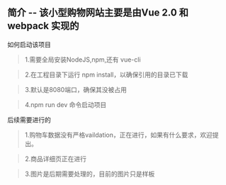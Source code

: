 ## 简介 -- 该小型购物网站主要是由Vue 2.0 和 webpack 实现的

如何启动该项目

> 1.需要全局安装NodeJS,npm,还有 vue-cli

> 2.在工程目录下运行 npm install，以确保引用的目录已下载

> 3.默认是8080端口，确保其没被占用

> 4.npm run dev 命令启动项目

后续需要进行的

> 1.购物车数据没有严格vaildation，正在进行，如果有什么要求，欢迎提出。

> 2.商品详细页正在进行

> 3.图片是后期需要处理的，目前的图片只是样板
